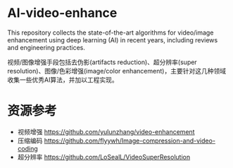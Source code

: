 # AI-video-enhance
This repository collects the state-of-the-art algorithms for video/image enhancement using deep learning (AI) in recent years, including reviews and engineering practices.

视频/图像增强手段包括去伪影(artifacts reduction)、超分辨率(super resolution)、图像/色彩增强(image/color enhancement)，主要针对这几种领域收集一些优秀AI算法，并加以工程实现。
# 资源参考
* 视频增强 https://github.com/yulunzhang/video-enhancement  
* 压缩编码 https://github.com/flyywh/Image-compression-and-video-coding  
* 超分辨率 https://github.com/LoSealL/VideoSuperResolution

